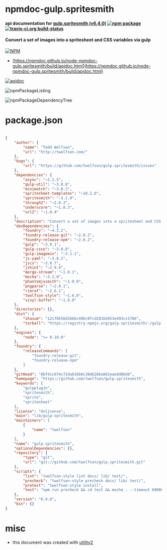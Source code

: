 # npmdoc-gulp.spritesmith

#### api documentation for  [gulp.spritesmith (v6.4.0)](https://github.com/twolfson/gulp.spritesmith)  [![npm package](https://img.shields.io/npm/v/npmdoc-gulp.spritesmith.svg?style=flat-square)](https://www.npmjs.org/package/npmdoc-gulp.spritesmith) [![travis-ci.org build-status](https://api.travis-ci.org/npmdoc/node-npmdoc-gulp.spritesmith.svg)](https://travis-ci.org/npmdoc/node-npmdoc-gulp.spritesmith)

#### Convert a set of images into a spritesheet and CSS variables via gulp

[![NPM](https://nodei.co/npm/gulp.spritesmith.png?downloads=true&downloadRank=true&stars=true)](https://www.npmjs.com/package/gulp.spritesmith)

- [https://npmdoc.github.io/node-npmdoc-gulp.spritesmith/build/apidoc.html](https://npmdoc.github.io/node-npmdoc-gulp.spritesmith/build/apidoc.html)

[![apidoc](https://npmdoc.github.io/node-npmdoc-gulp.spritesmith/build/screenCapture.buildCi.browser.%252Ftmp%252Fbuild%252Fapidoc.html.png)](https://npmdoc.github.io/node-npmdoc-gulp.spritesmith/build/apidoc.html)

![npmPackageListing](https://npmdoc.github.io/node-npmdoc-gulp.spritesmith/build/screenCapture.npmPackageListing.svg)

![npmPackageDependencyTree](https://npmdoc.github.io/node-npmdoc-gulp.spritesmith/build/screenCapture.npmPackageDependencyTree.svg)



# package.json

```json

{
    "author": {
        "name": "Todd Wolfson",
        "url": "http://twolfson.com/"
    },
    "bugs": {
        "url": "https://github.com/twolfson/gulp.spritesmith/issues"
    },
    "dependencies": {
        "async": "~2.1.5",
        "gulp-util": "~3.0.8",
        "minimatch": "~3.0.3",
        "spritesheet-templates": "~10.2.0",
        "spritesmith": "~3.1.0",
        "through2": "~2.0.3",
        "underscore": "~1.8.3",
        "url2": "~1.0.4"
    },
    "description": "Convert a set of images into a spritesheet and CSS variables via gulp",
    "devDependencies": {
        "foundry": "~4.3.2",
        "foundry-release-git": "~2.0.2",
        "foundry-release-npm": "~2.0.2",
        "gulp": "~3.9.1",
        "gulp-csso": "~3.0.0",
        "gulp-imagemin": "~3.1.1",
        "js-yaml": "~3.8.2",
        "jscs": "~3.0.7",
        "jshint": "~2.9.4",
        "merge-stream": "~1.0.1",
        "mocha": "~3.2.0",
        "phantomjssmith": "~1.0.0",
        "pngparse": "~2.0.1",
        "rimraf": "~2.6.1",
        "twolfson-style": "~1.6.0",
        "vinyl-buffer": "~1.0.0"
    },
    "directories": {},
    "dist": {
        "shasum": "12cf0556d266bc49bc8fcd2016d453e493cc5786",
        "tarball": "https://registry.npmjs.org/gulp.spritesmith/-/gulp.spritesmith-6.4.0.tgz"
    },
    "engines": {
        "node": ">= 0.10.0"
    },
    "foundry": {
        "releaseCommands": [
            "foundry-release-git",
            "foundry-release-npm"
        ]
    },
    "gitHead": "0bf41c6f4c72da816b0c38d6266a881eaedd86d8",
    "homepage": "https://github.com/twolfson/gulp.spritesmith",
    "keywords": [
        "gulpplugin",
        "spritesmith",
        "sprite",
        "spritesheet"
    ],
    "license": "Unlicense",
    "main": "lib/gulp-spritesmith",
    "maintainers": [
        {
            "name": "twolfson"
        }
    ],
    "name": "gulp.spritesmith",
    "optionalDependencies": {},
    "repository": {
        "type": "git",
        "url": "git://github.com/twolfson/gulp.spritesmith.git"
    },
    "scripts": {
        "lint": "twolfson-style lint docs/ lib/ test/",
        "precheck": "twolfson-style precheck docs/ lib/ test/",
        "pretest": "twolfson-style install",
        "test": "npm run precheck && cd test && mocha . --timeout 60000 && cd .. && npm run lint"
    },
    "version": "6.4.0",
    "bin": {}
}
```



# misc
- this document was created with [utility2](https://github.com/kaizhu256/node-utility2)

